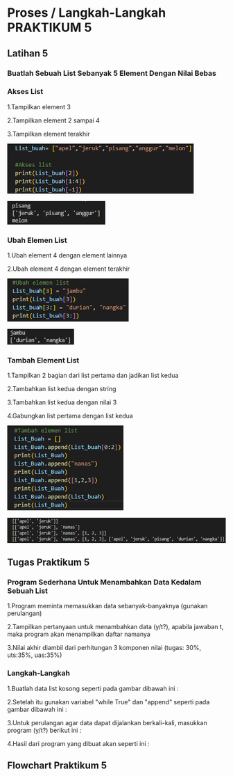 # Proses / Langkah-Langkah PRAKTIKUM 5

## Latihan 5
### Buatlah Sebuah List Sebanyak 5 Element Dengan Nilai Bebas

### Akses List
1.Tampilkan element 3

2.Tampilkan element 2 sampai 4

3.Tampilkan element terakhir

![foto1](foto/foto1.png)

![foto2](foto/foto2.png)
### Ubah Elemen List
1.Ubah element 4 dengan element lainnya

2.Ubah element 4 dengan element terakhir

![foto3](foto/foto3.png)

![foto4](foto/foto4.png)
### Tambah Element List
1.Tampilkan 2 bagian dari list pertama dan jadikan list kedua 

2.Tambahkan list kedua dengan string

3.Tambahkan list kedua dengan nilai 3

4.Gabungkan list pertama dengan list kedua

![foto5](foto/foto5.png)

![foto6](foto/foto6.png)
## Tugas Praktikum 5
### Program Sederhana Untuk Menambahkan Data Kedalam Sebuah List
1.Program meminta memasukkan data sebanyak-banyaknya (gunakan perulangan)

2.Tampilkan pertanyaan untuk menambahkan data (y/t?), apabila jawaban t, maka program akan menampilkan daftar namanya

3.Nilai akhir diambil dari perhitungan 3 komponen nilai (tugas: 30%, uts:35%, uas:35%)


### Langkah-Langkah
1.Buatlah data list kosong seperti pada gambar dibawah ini :


2.Setelah itu gunakan variabel "while True" dan "append" seperti pada gambar dibawah ini :


3.Untuk perulangan agar data dapat dijalankan berkali-kali, masukkan program (y/t?) berikut ini :


4.Hasil dari program yang dibuat akan seperti ini :


## Flowchart Praktikum 5
